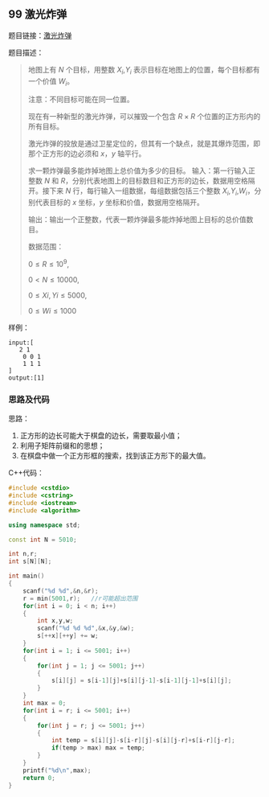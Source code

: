 <!--
 * @Description: 
 * @Author: fengxb
 * @Date: 2022-02-21 23:16:48
 * @LastEditor: fengxb
 * @LastEditTime: 2022-02-21 23:25:58
-->

## 99 激光炸弹

题目链接：[激光炸弹](https://www.acwing.com/problem/content/101/)

题目描述：

> 地图上有 $N$ 个目标，用整数 $X$<sub>$i$</sub>,$Y$<sub>$i$</sub> 表示目标在地图上的位置，每个目标都有一个价值 $W$<sub>$i$</sub>。
>
> 注意：不同目标可能在同一位置。
>
> 现在有一种新型的激光炸弹，可以摧毁一个包含 $R×R$ 个位置的正方形内的所有目标。
>
> 激光炸弹的投放是通过卫星定位的，但其有一个缺点，就是其爆炸范围，即那个正方形的边必须和 $x，y$ 轴平行。
>
> 求一颗炸弹最多能炸掉地图上总价值为多少的目标。
> 输入：第一行输入正整数 $N$ 和 $R$，分别代表地图上的目标数目和正方形的边长，数据用空格隔开。接下来 $N$ 行，每行输入一组数据，每组数据包括三个整数 $X$<sub>$i$</sub>,$Y$<sub>$i$</sub>,$W$<sub>$i$</sub>，分别代表目标的 $x$ 坐标，$y$ 坐标和价值，数据用空格隔开。
>
> 输出：输出一个正整数，代表一颗炸弹最多能炸掉地图上目标的总价值数目。
>
> 数据范围：
>
> $0 \leq R \leq 10^9$,
>
> $0 < N \leq 10000$,
>
> $0 \leq Xi,Yi \leq 5000$,
>
> $0 \leq Wi \leq 1000$

样例：

```text
input:[
   2 1
    0 0 1
    1 1 1 
]
output:[1]
```

### 思路及代码

思路：

1. 正方形的边长可能大于棋盘的边长，需要取最小值；
2. 利用子矩阵前缀和的思想；
3. 在棋盘中做一个正方形框的搜索，找到该正方形下的最大值。

C++代码：

```C++
#include <cstdio>
#include <cstring>
#include <iostream>
#include <algorithm>

using namespace std;

const int N = 5010;

int n,r;
int s[N][N];

int main()
{
    scanf("%d %d",&n,&r);
    r = min(5001,r);   //r可能超出范围
    for(int i = 0; i < n; i++)
    {
        int x,y,w;
        scanf("%d %d %d",&x,&y,&w);
        s[++x][++y] += w;
    }
    for(int i = 1; i <= 5001; i++)
    {
        for(int j = 1; j <= 5001; j++)
        {
            s[i][j] = s[i-1][j]+s[i][j-1]-s[i-1][j-1]+s[i][j];
        }
    }
    int max = 0;
    for(int i = r; i <= 5001; i++)
    {
        for(int j = r; j <= 5001; j++)
        {
            int temp = s[i][j]-s[i-r][j]-s[i][j-r]+s[i-r][j-r];
            if(temp > max) max = temp;
        }
    }
    printf("%d\n",max);
    return 0;
}
```
